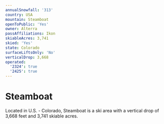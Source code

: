 ```yaml
---
annualSnowfall: '313'
country: USA
mountain: Steamboat
openToPublic: 'Yes'
owner: Alterra
passAffiliations: Ikon
skiableAcres: 3,741
skied: 'Yes'
state: Colorado
surfaceLiftsOnly: 'No'
verticalDrop: 3,668
operated:
  '2324': true
  '2425': true
---
```



# Steamboat

Located in U.S. - Colorado, Steamboat is a ski area with a vertical drop of 3,668 feet and 3,741 skiable acres.
